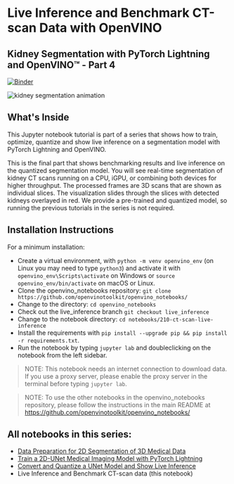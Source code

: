 # Live Inference and Benchmark CT-scan Data with OpenVINO

## Kidney Segmentation with PyTorch Lightning and OpenVINO™ - Part 4

[![Binder](https://mybinder.org/badge_logo.svg)](https://mybinder.org/v2/gh/openvinotoolkit/openvino_notebooks/HEAD?filepath=notebooks%2F210-ct-scan-live-inference%2F210-ct-scan-live-inference.ipynb)

![kidney segmentation animation](https://user-images.githubusercontent.com/77325899/154279555-aaa47111-c976-4e77-8d23-aac96f45872f.gif)

## What's Inside

This Jupyter notebook tutorial is part of a series that shows how to train,
optimize, quantize and show live inference on a segmentation model with PyTorch
Lightning and OpenVINO.

This is the final part that shows benchmarking results and live inference on
the quantized segmentation model. You will see real-time segmentation of kidney
CT scans running on a CPU, iGPU, or combining both devices for higher
throughput. The processed frames are 3D scans that are shown as individual
slices. The visualization slides through the slices with detected kidneys
overlayed in red.  We provide a pre-trained and quantized model, so running the
previous tutorials in the series is not required.

## Installation Instructions

For a minimum installation:

* Create a virtual environment, with `python -m venv openvino_env` (on Linux
  you may need to type `python3`) and activate it with
  `openvino_env\Scripts\activate` on Windows or `source
  openvino_env/bin/activate` on macOS or Linux.
* Clone the openvino_notebooks repository: `git clone
  https://github.com/openvinotoolkit/openvino_notebooks/`
* Change to the directory: `cd openvino_notebooks`
* Check out the live_inference branch `git checkout live_inference`
* Change to the notebook directory: `cd notebooks/210-ct-scan-live-inference`
* Install the requirements with `pip install --upgrade pip && pip install -r requirements.txt`.
* Run the notebook by typing `jupyter lab` and doubleclicking on the notebook from the left sidebar.

> NOTE: This notebook needs an internet connection to download data. If you use a proxy server, please enable the proxy server in the terminal before typing `jupyter lab`.

> NOTE: To use the other notebooks in the openvino_notebooks repository, please follow the instructions in the main README at https://github.com/openvinotoolkit/openvino_notebooks/

## All notebooks in this series:

- [Data Preparation for 2D Segmentation of 3D Medical Data](../110-ct-segmentation-quantize/data-preparation-ct-scan.ipynb)
- [Train a 2D-UNet Medical Imaging Model with PyTorch Lightning](../110-ct-segmentation-quantize/pytorch-monai-training.ipynb) 
- [Convert and Quantize a UNet Model and Show Live Inference](../110-ct-segmentation-quantize/110-ct-segmentation-quantize.ipynb)
- Live Inference and Benchmark CT-scan data (this notebook)

